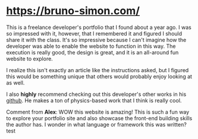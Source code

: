 # https://bruno-simon.com/ 

<p>This is a freelance developer's portfolio that I found about a year ago. I was so impressed with it, however, that I remembered it and figured I should share it with the class.
It's so impressive because I can't imagine how the developer was able to enable the website to function in this way. The execution is really good, the design is great, and it is an all-around fun website to explore.</p><p>
I realize this isn't exactly an article like the instructions asked, but I figured this would be something unique that others would probably enjoy looking at as well.</p>

I also **highly** recommend checking out this developer's other works in his [github](https://github.com/brunosimon/). He makes a ton of physics-based work that I think is really cool.

Comment from **Alex**: WOW this website is amazing! This is such a fun way to explore your portfolio site and also showcase the front-end building skills the author has. I wonder in what language or framework this was written? test